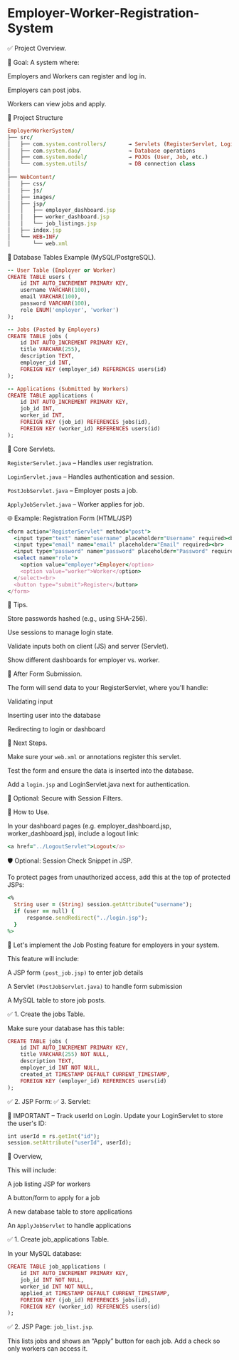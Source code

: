 # Employer-Worker-Registration-System

✅ Project Overview.

🎯 Goal:
A system where:

Employers and Workers can register and log in.

Employers can post jobs.

Workers can view jobs and apply.

📁 Project Structure
```ruby
EmployerWorkerSystem/
├── src/
│   ├── com.system.controllers/       → Servlets (RegisterServlet, LoginServlet, etc.)
│   ├── com.system.dao/               → Database operations
│   ├── com.system.model/             → POJOs (User, Job, etc.)
│   └── com.system.utils/             → DB connection class
│
├── WebContent/
│   ├── css/
│   ├── js/
│   ├── images/
│   ├── jsp/
│   │   ├── employer_dashboard.jsp
│   │   ├── worker_dashboard.jsp
│   │   └── job_listings.jsp
│   ├── index.jsp
│   └── WEB-INF/
│       └── web.xml
```
🧾 Database Tables Example (MySQL/PostgreSQL).

```ruby
-- User Table (Employer or Worker)
CREATE TABLE users (
    id INT AUTO_INCREMENT PRIMARY KEY,
    username VARCHAR(100),
    email VARCHAR(100),
    password VARCHAR(100),
    role ENUM('employer', 'worker')
);

-- Jobs (Posted by Employers)
CREATE TABLE jobs (
    id INT AUTO_INCREMENT PRIMARY KEY,
    title VARCHAR(255),
    description TEXT,
    employer_id INT,
    FOREIGN KEY (employer_id) REFERENCES users(id)
);

-- Applications (Submitted by Workers)
CREATE TABLE applications (
    id INT AUTO_INCREMENT PRIMARY KEY,
    job_id INT,
    worker_id INT,
    FOREIGN KEY (job_id) REFERENCES jobs(id),
    FOREIGN KEY (worker_id) REFERENCES users(id)
);
```
🔧 Core Servlets.

`RegisterServlet.java`  – Handles user registration.

`LoginServlet.java` – Handles authentication and session.

`PostJobServlet.java` – Employer posts a job.

`ApplyJobServlet.java` – Worker applies for job.

🌐 Example: Registration Form (HTML/JSP)

```ruby
<form action="RegisterServlet" method="post">
  <input type="text" name="username" placeholder="Username" required><br>
  <input type="email" name="email" placeholder="Email" required><br>
  <input type="password" name="password" placeholder="Password" required><br>
  <select name="role">
    <option value="employer">Employer</option>
    <option value="worker">Worker</option>
  </select><br>
  <button type="submit">Register</button>
</form>
```
📌 Tips.

Store passwords hashed (e.g., using SHA-256).

Use sessions to manage login state.

Validate inputs both on client (JS) and server (Servlet).

Show different dashboards for employer vs. worker.

🔄 After Form Submission.

The form will send data to your RegisterServlet, where you'll handle:

Validating input

Inserting user into the database

Redirecting to login or dashboard

🧩 Next Steps.

Make sure your `web.xml` or annotations register this servlet.

Test the form and ensure the data is inserted into the database.

Add a `login.jsp` and LoginServlet.java next for authentication.

🔐 Optional: Secure with Session Filters.

🧩 How to Use.

In your dashboard pages (e.g. employer_dashboard.jsp, worker_dashboard.jsp), include a logout link:

```ruby
<a href="../LogoutServlet">Logout</a>
```

🛡️ Optional: Session Check Snippet in JSP.

To protect pages from unauthorized access, add this at the top of protected JSPs:
```ruby
<%
  String user = (String) session.getAttribute("username");
  if (user == null) {
      response.sendRedirect("../login.jsp");
  }
%>
```
🧩 Let's implement the Job Posting feature for employers in your system.

This feature will include:

A JSP form `(post_job.jsp)` to enter job details

A Servlet `(PostJobServlet.java)` to handle form submission

A MySQL table to store job posts.

✅ 1. Create the jobs Table.

Make sure your database has this table:
```ruby
CREATE TABLE jobs (
    id INT AUTO_INCREMENT PRIMARY KEY,
    title VARCHAR(255) NOT NULL,
    description TEXT,
    employer_id INT NOT NULL,
    created_at TIMESTAMP DEFAULT CURRENT_TIMESTAMP,
    FOREIGN KEY (employer_id) REFERENCES users(id)
);
```
✅ 2. JSP Form:
✅ 3. Servlet:

🔧 IMPORTANT – Track userId on Login.
Update your LoginServlet to store the user's ID:
```ruby
int userId = rs.getInt("id");
session.setAttribute("userId", userId);
```

🧩 Overview,

This will include:

A job listing JSP for workers

A button/form to apply for a job

A new database table to store applications

An `ApplyJobServlet` to handle applications

✅ 1. Create job_applications Table.

In your MySQL database:
```ruby
CREATE TABLE job_applications (
    id INT AUTO_INCREMENT PRIMARY KEY,
    job_id INT NOT NULL,
    worker_id INT NOT NULL,
    applied_at TIMESTAMP DEFAULT CURRENT_TIMESTAMP,
    FOREIGN KEY (job_id) REFERENCES jobs(id),
    FOREIGN KEY (worker_id) REFERENCES users(id)
);
```
✅ 2. JSP Page: `job_list.jsp`.

This lists jobs and shows an “Apply” button for each job. Add a check so only workers can access it.

